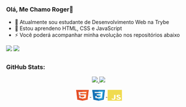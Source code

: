 ### Olá, Me Chamo Roger👋

- 🔭 Atualmente sou estudante de Desenvolvimento Web na Trybe
- 🌱 Estou aprendeno HTML, CSS e JavaScript
- ⚡ Você poderá acompanhar minha evolução nos repositórios abaixo

<div> 
  <a href="https://www.instagram.com/roger_marques01/" target="_blank"><img src="https://img.shields.io/badge/-Instagram-%23E4405F?style=for-the-badge&logo=instagram&logoColor=white" target="_blank"></a>
  <a href = "mailto:marquesroger226@gmail.com"><img src="https://img.shields.io/badge/-Gmail-%23333?style=for-the-badge&logo=gmail&logoColor=white" target="_blank"></a>
  
##

### GitHub Stats:

<div align="center">
  <a href="https://github.com/rafaballerini">
  <img height="180em" src="https://github-readme-stats.vercel.app/api?username=rogermarques08&show_icons=true&theme=dark&include_all_commits=true&count_private=true"/>
  <img height="180em" src="https://github-readme-stats.vercel.app/api/top-langs/?username=rogermarques08&layout=compact&langs_count=7&theme=dark"/>
</div>
  
  <div style="display: inline_block" align="center"><br>
 
  <img align="center" alt="Rafa-HTML" height="30" width="40" src="https://raw.githubusercontent.com/devicons/devicon/master/icons/html5/html5-original.svg">
  <img align="center" alt="Rafa-CSS" height="30" width="40" src="https://raw.githubusercontent.com/devicons/devicon/master/icons/css3/css3-original.svg">
  <img align="center" alt="Rafa-Js" height="30" width="40" src="https://raw.githubusercontent.com/devicons/devicon/master/icons/javascript/javascript-plain.svg">
</div>
  
